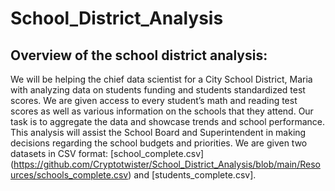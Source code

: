 # School_District_Analysis
## Overview of the school district analysis:
We will be helping the chief data scientist for a City School District, Maria with analyzing data on students funding and students standardized test scores. We are given access to every student’s math and reading test scores as well as various information on the schools that they attend. Our task is to aggregate the data and showcase trends and school performance. This analysis will assist the School Board and Superintendent in making decisions regarding the school budgets and priorities. We are given two datasets in CSV format: [school_complete.csv] (https://github.com/Cryptotwister/School_District_Analysis/blob/main/Resources/schools_complete.csv) and [students_complete.csv].

